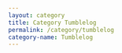 ```yaml
---
layout: category
title: Category Tumblelog
permalink: /category/tumblelog
category-name: Tumblelog
---
```

